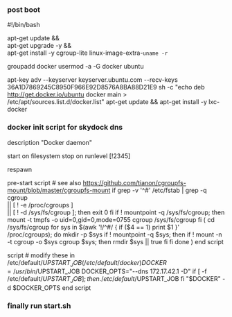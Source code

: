 ### post boot

#!/bin/bash

apt-get update && \
    apt-get upgrade -y && \
    apt-get install -y cgroup-lite linux-image-extra-`uname -r`

groupadd docker
usermod -a -G docker ubuntu

apt-key adv --keyserver keyserver.ubuntu.com --recv-keys 36A1D7869245C8950F966E92D8576A8BA88D21E9
sh -c "echo deb http://get.docker.io/ubuntu docker main > /etc/apt/sources.list.d/docker.list"
apt-get update && apt-get install -y lxc-docker



### docker init script for skydock dns

description "Docker daemon"

start on filesystem
stop on runlevel [!2345]

respawn

pre-start script
        # see also https://github.com/tianon/cgroupfs-mount/blob/master/cgroupfs-mount
        if grep -v '^#' /etc/fstab | grep -q cgroup \
                || [ ! -e /proc/cgroups ] \
                || [ ! -d /sys/fs/cgroup ]; then
                exit 0
        fi
        if ! mountpoint -q /sys/fs/cgroup; then
                mount -t tmpfs -o uid=0,gid=0,mode=0755 cgroup /sys/fs/cgroup
        fi
        (
                cd /sys/fs/cgroup
                for sys in $(awk '!/^#/ { if ($4 == 1) print $1 }' /proc/cgroups); do
                        mkdir -p $sys
                        if ! mountpoint -q $sys; then
                                if ! mount -n -t cgroup -o $sys cgroup $sys; then
                                        rmdir $sys || true
                                fi
                        fi
                done
        )
end script

script
        # modify these in /etc/default/$UPSTART_JOB (/etc/default/docker)
        DOCKER=/usr/bin/$UPSTART_JOB
        DOCKER_OPTS="--dns 172.17.42.1 -D"
        if [ -f /etc/default/$UPSTART_JOB ]; then
                . /etc/default/$UPSTART_JOB
        fi
        "$DOCKER" -d $DOCKER_OPTS
end script

### finally run start.sh
